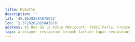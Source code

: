 ```yaml
---
title: Kokotte
description: ''
lat: '48.86392584875072'
lon: '2.3720262895843676'
address: 45 Rue de la Folie Méricourt, 75011 Paris, France
tags: à-essayer restaurant brunch tartine tapas restaurant
---
```


